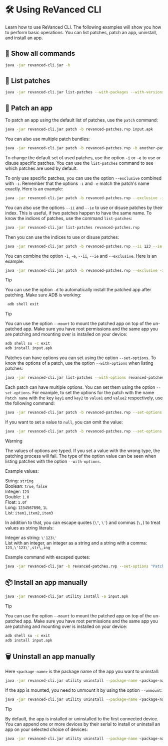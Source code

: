 # 🛠️ Using ReVanced CLI

Learn how to use ReVanced CLI.
The following examples will show you how to perform basic operations.
You can list patches, patch an app, uninstall, and install an app.

## 🚀 Show all commands

```bash
java -jar revanced-cli.jar -h
```

## 📃 List patches

```bash
java -jar revanced-cli.jar list-patches --with-packages --with-versions --with-options revanced-patches.rvp
```

## 💉 Patch an app

To patch an app using the default list of patches, use the `patch` command:

```bash
java -jar revanced-cli.jar patch -b revanced-patches.rvp input.apk
```

You can also use multiple patch bundles:

```bash
java -jar revanced-cli.jar patch -b revanced-patches.rvp -b another-patches.rvp input.apk
```

To change the default set of used patches, use the option `-i` or `-e` to use or disuse specific patches.
You can use the `list-patches` command to see which patches are used by default.

To only use specific patches, you can use the option `--exclusive` combined with `-i`.
Remember that the options `-i` and `-e` match the patch's name exactly. Here is an example:

```bash
java -jar revanced-cli.jar patch -b revanced-patches.rvp --exclusive -i "Patch name" -i "Another patch name" input.apk
```

You can also use the options `--ii` and `--ie` to use or disuse patches by their index.
This is useful, if two patches happen to have the same name.
To know the indices of patches, use the command `list-patches`:

```bash
java -jar revanced-cli.jar list-patches revanced-patches.rvp
```

Then you can use the indices to use or disuse patches:

```bash
java -jar revanced-cli.jar patch -b revanced-patches.rvp --ii 123 --ie 456 input.apk
```

You can combine the option `-i`, `-e`, `--ii`, `--ie` and `--exclusive`. Here is an example:

```bash
java -jar revanced-cli.jar patch -b revanced-patches.rvp --exclusive -i "Patch name" --ii 123 input.apk
```


> [!TIP]
> You can use the option `-d` to automatically install the patched app after patching.
> Make sure ADB is working:
>
> ```bash
>  adb shell exit
> ```


> [!TIP]
> You can use the option `--mount` to mount the patched app on top of the un-patched app.
> Make sure you have root permissions and the same app you are patching and mounting over is installed on your device:
>
> ```bash
> adb shell su -c exit
> adb install input.apk
> ```

Patches can have options you can set using the option `--set-options`.
To know the options of a patch, use the option `--with-options` when listing patches:

```bash
java -jar revanced-cli.jar list-patches --with-options revanced-patches.rvp
```

Each patch can have multiple options. You can set them using the option `--set-options`.
For example, to set the options for the patch with the name `Patch name`
with the key `key1` and `key2` to `value1` and `value2` respectively, use the following command:

```bash
java -jar revanced-cli.jar patch -b revanced-patches.rvp --set-options "Patch name" -Okey1=value1 -Okey2=value2 input.apk
```

If you want to set a value to `null`, you can omit the value:

```bash
java -jar revanced-cli.jar patch -b revanced-patches.rvp --set-options "Patch name" -Okey1 input.apk
```

> [!WARNING]
> The values of options are typed. If you set a value with the wrong type, the patching process will fail.
> The type of the option value can be seen when listing patches with the option `--with-options`.
> 
> Example values:
>
> String: `string`  
> Boolean: `true`, `false`  
> Integer: `123`  
> Double: `1.0`  
> Float: `1.0f`  
> Long: `1234567890`, `1L`  
> List: `item1,item2,item3`  
>
> In addition to that, you can escape quotes (`\"`, `\'`) and commas (`\,`) to treat values as string literals:
> 
> Integer as string: `\'123\'`  
> List with an integer, an integer as a string and a string with a comma: `123,\'123\',str\,ing`
>
> Example command with escaped quotes:
> 
> ```bash
> java -jar revanced-cli.jar -b revanced-patches.rvp --set-options "Patch name" -OstringKey=\'1\' input.apk
> ```
## 📦 Install an app manually 

```bash
java -jar revanced-cli.jar utility install -a input.apk
```

> [!TIP]
> You can use the option `--mount` to mount the patched app on top of the un-patched app.
> Make sure you have root permissions and the same app you are patching and mounting over is installed on your device:
>
> ```bash
> adb shell su -c exit
> adb install input.apk
> ```

## 🗑️ Uninstall an app manually

Here `<package-name>` is the package name of the app you want to uninstall:

```bash
java -jar revanced-cli.jar utility uninstall --package-name <package-name>
```

If the app is mounted, you need to unmount it by using the option `--unmount`:

```bash
java -jar revanced-cli.jar utility uninstall --package-name <package-name> --unmount
```

> [!TIP]
> By default, the app is installed or uninstalled to the first connected device.
> You can append one or more devices by their serial to install or uninstall an app on your selected choice of devices:
>
> ```bash
> java -jar revanced-cli.jar utility uninstall --package-name <package-name> [<device-serial> ...]
> ```
